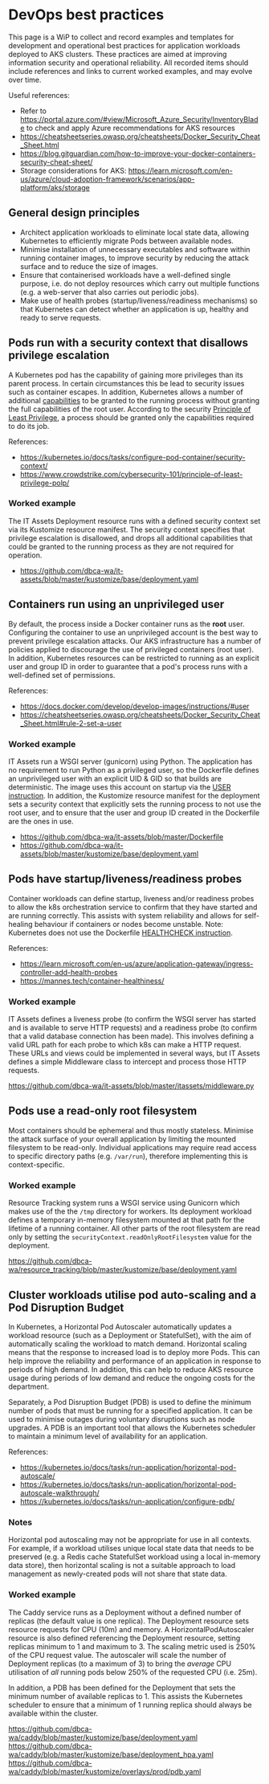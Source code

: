 # DevOps best practices

This page is a WiP to collect and record examples and templates for development and operational best practices for application workloads deployed to AKS clusters. These practices are aimed at improving information security and operational reliability. All recorded items should include references and links to current worked examples, and may evolve over time.

Useful references:

- Refer to <https://portal.azure.com/#view/Microsoft_Azure_Security/InventoryBlade> to check and apply Azure recommendations for AKS resources
- <https://cheatsheetseries.owasp.org/cheatsheets/Docker_Security_Cheat_Sheet.html>
- <https://blog.gitguardian.com/how-to-improve-your-docker-containers-security-cheat-sheet/>
- Storage considerations for AKS: <https://learn.microsoft.com/en-us/azure/cloud-adoption-framework/scenarios/app-platform/aks/storage>

## General design principles

- Architect application workloads to eliminate local state data, allowing Kubernetes to efficiently migrate Pods between available nodes.
- Minimise installation of unnecessary executables and software within running container images, to improve security by reducing the attack surface and to reduce the size of images.
- Ensure that containerised workloads have a well-defined single purpose, i.e. do not deploy resources which carry out multiple functions (e.g. a web-server that also carries out periodic jobs).
- Make use of health probes (startup/liveness/readiness mechanisms) so that Kubernetes can detect whether an application is up, healthy and ready to serve requests.

## Pods run with a security context that disallows privilege escalation

A Kubernetes pod has the capability of gaining more privileges than its parent process. In certain circumstances this be lead to security issues such as container escapes. In addition, Kubernetes allows a number of additional [capabilities](https://man7.org/linux/man-pages/man7/capabilities.7.html) to be granted to the running process without granting the full capabilities of the root user. According to the security [Principle of Least Privilege](https://www.crowdstrike.com/cybersecurity-101/principle-of-least-privilege-polp/), a process should be granted only the capabilities required to do its job.

References:

- <https://kubernetes.io/docs/tasks/configure-pod-container/security-context/>
- <https://www.crowdstrike.com/cybersecurity-101/principle-of-least-privilege-polp/>

### Worked example

The IT Assets Deployment resource runs with a defined security context set via its Kustomize resource manifest. The security context specifies that privilege escalation is disallowed, and drops all additional capabilities that could be granted to the running process as they are not required for operation.

- <https://github.com/dbca-wa/it-assets/blob/master/kustomize/base/deployment.yaml>

## Containers run using an unprivileged user

By default, the process inside a Docker container runs as the **root** user. Configuring the container to use an unprivileged account is the best way to prevent privilege escalation attacks. Our AKS infrastructure has a number of policies applied to discourage the use of privileged containers (root user). In addition, Kubernetes resources can be restricted to running as an explicit user and group ID in order to guarantee that a pod's process runs with a well-defined set of permissions.

References:

- <https://docs.docker.com/develop/develop-images/instructions/#user>
- <https://cheatsheetseries.owasp.org/cheatsheets/Docker_Security_Cheat_Sheet.html#rule-2-set-a-user>

### Worked example

IT Assets run a WSGI server (gunicorn) using Python. The application has no requirement to run Python as a privileged user, so the Dockerfile defines an unprivileged user with an explicit UID & GID so that builds are deterministic. The image uses this account on startup via the [USER instruction](https://docs.docker.com/engine/reference/builder/#user). In addition, the Kustomize resource manifest for the deployment sets a security context that explicitly sets the running process to not use the root user, and to ensure that the user and group ID created in the Dockerfile are the ones in use.

- <https://github.com/dbca-wa/it-assets/blob/master/Dockerfile>
- <https://github.com/dbca-wa/it-assets/blob/master/kustomize/base/deployment.yaml>

## Pods have startup/liveness/readiness probes

Container workloads can define startup, liveness and/or readiness probes to allow the k8s orchestration service to confirm that they have started and are running correctly. This assists with system reliability and allows for self-healing behaviour if containers or nodes become unstable. Note: Kubernetes does not use the Dockerfile [HEALTHCHECK instruction](https://docs.docker.com/reference/dockerfile/#healthcheck).

References:

- <https://learn.microsoft.com/en-us/azure/application-gateway/ingress-controller-add-health-probes>
- <https://mannes.tech/container-healthiness/>

### Worked example

IT Assets defines a liveness probe (to confirm the WSGI server has started and is available to serve HTTP requests) and a readiness probe (to confirm that a valid database connection has been made). This involves defining a valid URL path for each probe to which k8s can make a HTTP request. These URLs and views could be implemented in several ways, but IT Assets defines a simple Middleware class to intercept and process those HTTP requests.

<https://github.com/dbca-wa/it-assets/blob/master/itassets/middleware.py>

## Pods use a read-only root filesystem

Most containers should be ephemeral and thus mostly stateless. Minimise the attack surface of your overall application by limiting the mounted filesystem to be read-only. Individual applications may require read access to specific directory paths (e.g. `/var/run`), therefore implementing this is context-specific.

### Worked example

Resource Tracking system runs a WSGI service using Gunicorn which makes use of the the `/tmp` directory for workers. Its deployment workload defines a temporary in-memory filesystem mounted at that path for the lifetime of a running container. All other parts of the root filesystem are read only by setting the `securityContext.readOnlyRootFilesystem` value for the deployment.

<https://github.com/dbca-wa/resource_tracking/blob/master/kustomize/base/deployment.yaml>

## Cluster workloads utilise pod auto-scaling and a Pod Disruption Budget

In Kubernetes, a Horizontal Pod Autoscaler automatically updates a workload resource (such as a Deployment or StatefulSet), with the aim of automatically scaling the workload to match demand. Horizontal scaling means that the response to increased load is to deploy more Pods. This can help improve the reliability and performance of an application in response to periods of high demand. In addition, this can help to reduce AKS resource usage during periods of low demand and reduce the ongoing costs for the department.

Separately, a Pod Disruption Budget (PDB) is used to define the minimum number of pods that must be running for a specified application. It can be used to minimise outages during voluntary disruptions such as node upgrades. A PDB is an important tool that allows the Kubernetes scheduler to maintain a minimum level of availability for an application.

References:

- <https://kubernetes.io/docs/tasks/run-application/horizontal-pod-autoscale/>
- <https://kubernetes.io/docs/tasks/run-application/horizontal-pod-autoscale-walkthrough/>
- <https://kubernetes.io/docs/tasks/run-application/configure-pdb/>

### Notes

Horizontal pod autoscaling may not be appropriate for use in all contexts. For example, if a workload utilises unique local state data that needs to be preserved (e.g. a Redis cache StatefulSet workload using a local in-memory data store), then horizontal scaling is not a suitable approach to load management as newly-created pods will not share that state data.

### Worked example

The Caddy service runs as a Deployment without a defined number of replicas (the default value is one replica). The Deployment resource sets resource requests for CPU (10m) and memory. A HorizontalPodAutoscaler resource is also defined referencing the Deployment resource, setting replicas minimum to 1 and maximum to 3. The scaling metric used is 250% of the CPU request value. The autoscaler will scale the number of Deployment replicas (to a maximum of 3) to bring the _average_ CPU utilisation of _all_ running pods below 250% of the requested CPU (i.e. 25m).

In addition, a PDB has been defined for the Deployment that sets the minimum number of available replicas to 1. This assists the Kubernetes scheduler to ensure that a minimum of 1 running replica should always be available within the cluster.

<https://github.com/dbca-wa/caddy/blob/master/kustomize/base/deployment.yaml>
<https://github.com/dbca-wa/caddy/blob/master/kustomize/base/deployment_hpa.yaml>
<https://github.com/dbca-wa/caddy/blob/master/kustomize/overlays/prod/pdb.yaml>
